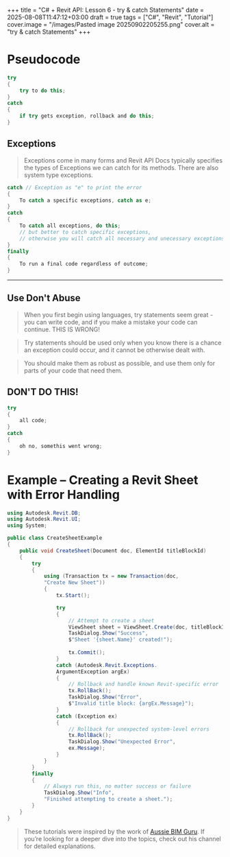 +++
title = "C# + Revit API: Lesson 6 - try & catch Statements"
date = 2025-08-08T11:47:12+03:00
draft = true
tags = ["C#", "Revit", "Tutorial"]
cover.image = "/images/Pasted image 20250902205255.png"
cover.alt = "try & catch Statements"
+++
# Pseudocode

```C#
try 
{
	try to do this;
}
catch
{
	if try gets exception, rollback and do this;
}
```

## Exceptions

 >Exceptions come in many forms and Revit API Docs typically specifies the types of Exceptions we can catch for its methods. There are also system type exceptions.
 
```C#
catch // Exception as "e" to print the error
{
	To catch a specific exceptions, catch as e;
}
catch
{
	To catch all exceptions, do this; 
	// but better to catch specific exceptions, 
	// otherwise you will catch all necessary and unecessary exceptions.
}
finally
{
	To run a final code regardless of outcome;
}
```

---
## Use Don't Abuse
 > When you first begin using languages, try statements seem great - you can write code, and if you make a mistake your code can continue. THIS IS WRONG!

 > Try statements should be used only when you know there is a chance an exception could occur, and it cannot be otherwise dealt with. 

 > You should make them as robust as possible, and use them only for parts of your code that need them.
 
## DON'T DO THIS!
```C#
try
{
	all code;
}
catch
{
	oh no, somethis went wrong;
}
```

# Example – Creating a Revit Sheet with Error Handling

```C#
using Autodesk.Revit.DB;
using Autodesk.Revit.UI;
using System;

public class CreateSheetExample
{
    public void CreateSheet(Document doc, ElementId titleBlockId)
    {
        try
        {
            using (Transaction tx = new Transaction(doc, 
            "Create New Sheet"))
            {
                tx.Start();

                try
                {
                    // Attempt to create a sheet
                    ViewSheet sheet = ViewSheet.Create(doc, titleBlockId);
                    TaskDialog.Show("Success", 
                    $"Sheet '{sheet.Name}' created!");
                    
                    tx.Commit();
                }
                catch (Autodesk.Revit.Exceptions.
                ArgumentException argEx)
                {
                    // Rollback and handle known Revit-specific error
                    tx.RollBack();
                    TaskDialog.Show("Error", 
                    $"Invalid title block: {argEx.Message}");
                }
                catch (Exception ex)
                {
                    // Rollback for unexpected system-level errors
                    tx.RollBack();
                    TaskDialog.Show("Unexpected Error", 
                    ex.Message);
                }
            }
        }
        finally
        {
            // Always run this, no matter success or failure
            TaskDialog.Show("Info", 
            "Finished attempting to create a sheet.");
        }
    }
}
```

> These tutorials were inspired by the work of [Aussie BIM Guru](https://www.youtube.com/@AussieBIMGuru). If you’re looking for a deeper dive into the topics, check out his channel for detailed explanations.